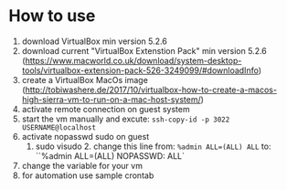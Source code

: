 # How to use #
1. download VirtualBox min version 5.2.6
2. download current "VirtualBox Extenstion Pack" min version 5.2.6 (https://www.macworld.co.uk/download/system-desktop-tools/virtualbox-extension-pack-526-3249099/#downloadInfo)
3. create a VirtualBox MacOs image (http://tobiwashere.de/2017/10/virtualbox-how-to-create-a-macos-high-sierra-vm-to-run-on-a-mac-host-system/)
4. activate remote connection on guest system
5. start the vm manually and excute: `ssh-copy-id -p 3022 USERNAME@localhost`
6. activate nopasswd sudo on guest
      1. sudo visudo
	    2. change this line from: `%admin ALL=(ALL) ALL` to:    ``%admin ALL=(ALL) NOPASSWD: ALL`
7. change the variable for your vm
8. for automation use sample crontab

